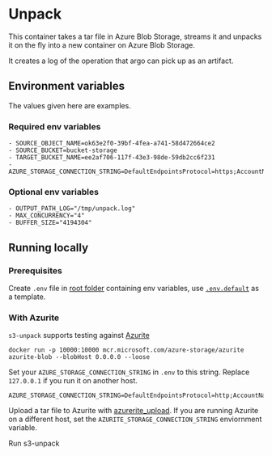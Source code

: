 # Unpack

This container takes a tar file in Azure Blob Storage, streams it and unpacks it on the fly into a new container on
Azure Blob Storage.

It creates a log of the operation that argo can pick up as an artifact.


## Environment variables
The values given here are examples.

### Required env variables
```dotenv
- SOURCE_OBJECT_NAME=ok63e2f0-39bf-4fea-a741-58d472664ce2
- SOURCE_BUCKET=bucket-storage
- TARGET_BUCKET_NAME=ee2af706-117f-43e3-98de-59db2cc6f231
- AZURE_STORAGE_CONNECTION_STRING=DefaultEndpointsProtocol=https;AccountName=**********;AccountKey=**********;EndpointSuffix=core.windows.net

```

### Optional env variables
```dotenv
- OUTPUT_PATH_LOG="/tmp/unpack.log"
- MAX_CONCURRENCY="4"
- BUFFER_SIZE="4194304"
```

## Running locally

### Prerequisites
Create `.env` file in [root folder](.) containing env variables, use [`.env.default`](.env.default) as a template.

### With Azurite

`s3-unpack` supports testing against [Azurite](https://github.com/Azure/Azurite)

```console
docker run -p 10000:10000 mcr.microsoft.com/azure-storage/azurite azurite-blob --blobHost 0.0.0.0 --loose
```

Set your `AZURE_STORAGE_CONNECTION_STRING` in `.env` to this string. Replace `127.0.0.1` if you run it on another host.

```env
AZURE_STORAGE_CONNECTION_STRING=DefaultEndpointsProtocol=http;AccountName=devstoreaccount1;AccountKey=Eby8vdM02xNOcqFlqUwJPLlmEtlCDXJ1OUzFT50uSRZ6IFsuFq2UVErCz4I6tq/K1SZFPTOtr/KBHBeksoGMGw==;BlobEndpoint=http://127.0.0.1:10000/devstoreaccount1;
```

Upload a tar file to Azurite with [azurerite_upload](tests/azurerite/azurerite_upload.py). If you are running Azurite on a different host, set the `AZURITE_STORAGE_CONNECTION_STRING` enviornment variable.

Run s3-unpack
